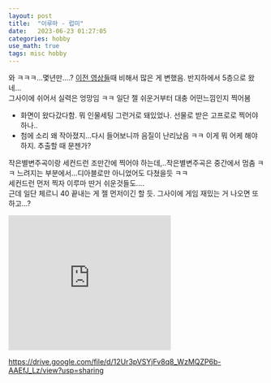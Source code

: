 ```yaml
---
layout: post
title:  "이루마 - 럽미"
date:   2023-06-23 01:27:05 
categories: hobby
use_math: true
tags: misc hobby
---
```


와 ㅋㅋㅋ...몇년만....?
<a href="https://frostbyte134.github.io/hobby/2015/09/29/although-far-kim.html" target="_blank">이전 영상들</a>때 비해서 많은 게 변했음. 반지하에서 5층으로 왔네...  
그사이에 쉬어서 실력은 엉망임 ㅋㅋ 일단 젤 쉬운거부터 대충 어떤느낌인지 찍어봄
- 화면이 왔다갔다함. 뭐 인물세팅 그런거로 돼있었나. 선물로 받은 고프로로 찍어야 하나..
- 첨에 소리 왜 작아졌지...다시 들어보니까 음질이 난리났음 ㅋㅋ 이게 뭐 어케 해야하지. 추출할 때 문젠가?


작은별변주곡이랑 세컨드런 조만간에 찍어야 하는데,..작은별변주곡은 중간에서 멈춤 ㅋㅋ 느려지는 부분에서...디아블로만 아니었어도 다쳤을듯 ㅋㅋ   
세컨드런 먼저 찍자 이루마 딴거 쉬운것들도....  
근데 일단 체르니 40 끝내는 게 젤 먼저이긴 할 듯. 그사이에 게임 재밌는 거 나오면 또 하고...?


<iframe allowfullscreen="allowfullscreen" class="b-hbp-video b-uploaded" frameborder="0" height="266" id="BLOGGER-video-4e6393dec675cbd7-7092" mozallowfullscreen="mozallowfullscreen" src="https://www.blogger.com/video.g?token=AD6v5dyYutc5SXdmWq3WkyyiGk1SAeytreKqLo4B589dTB-MD4V8fkOtczNDRX7K0CdnBWA2JqdTeTKuS8p62DXAFYjSRGzSWdiFWeJBOi0bROQm6Ti5BLKqD8LFHIPnkfKyWiL3mD4" webkitallowfullscreen="webkitallowfullscreen" width="320"></iframe>


https://drive.google.com/file/d/12Ur3pVSYjFv8q8_WzMQZP6b-AAEfJ_Lz/view?usp=sharing